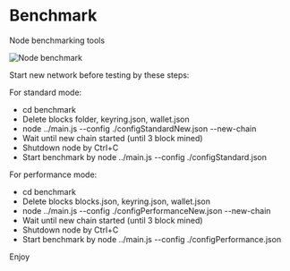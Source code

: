 # Benchmark
Node benchmarking tools

![Node benchmark](/Izzzio/iz3node/blob/master/benchmark/benchmark.gif?raw=true)

Start new network before testing by these steps:

For standard mode:

* cd benchmark
* Delete blocks folder, keyring.json, wallet.json
* node ../main.js --config ./configStandardNew.json --new-chain
* Wait until new chain started (until 3 block mined)
* Shutdown node by Ctrl+C
* Start benchmark by node ../main.js --config ./configStandard.json

For performance mode:

* cd benchmark
* Delete blocks blocks.json, keyring.json, wallet.json
* node ../main.js --config ./configPerformanceNew.json --new-chain
* Wait until new chain started (until 3 block mined)
* Shutdown node by Ctrl+C
* Start benchmark by node ../main.js --config ./configPerformance.json


Enjoy

